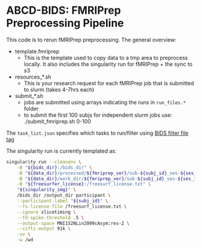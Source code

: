 # ABCD-BIDS: FMRIPrep Preprocessing Pipeline

This code is to rerun fMRIPrep preprocessing. The general overview:

- template.fmriprep
    - This is the template used to copy data to a tmp area to preprocess locally. It also includes the singularity run for fMRIPrep + the sync to s3
- resources_*.sh 
    - This is your research request for each fMRIPrep job that is submitted to slurm (takes 4-7hrs each)
- submit_*.sh 
    - jobs are submitted using arrays indicating the runs in `run_files.*` folder
    - to submit the first 100 subjs for independent slurm jobs use: ./submit_fmriprep.sh 0-100

The `task_list.json` specifies which tasks to run/filter using [BIDS filter file tag](https://fmriprep.org/en/stable/usage.html#:~:text=a%20multiecho%20series-,%2D%2Dbids%2Dfilter%2Dfile,-A%20JSON%20file)

The singularity run is currently templated as:

```bash
singularity run --cleanenv \
    -B "${bids_dir}:/bids_dir" \
    -B "${data_dir}/processed/${fmriprep_ver}/sub-${subj_id}_ses-${ses_id}:/output_dir" \
    -B "${data_dir}/work_dir/${fmriprep_ver}/sub-${subj_id}_ses-${ses_id}:/wd" \
    -B "${freesurfer_license}:/freesurf_license.txt" \
    "${singularity_img}" \
    /bids_dir /output_dir participant \
    --participant-label "${subj_id}" \
    --fs-license-file /freesurf_license.txt \
    --ignore slicetiming \
    --fd-spike-threshold .5 \
    --output-space MNI152NLin2009cAsym:res-2 \
    --cifti-output 91k \
    -vv \
    -w /wd
```